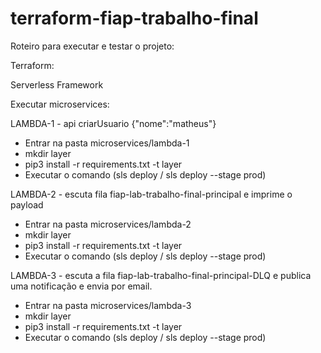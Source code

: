 # terraform-fiap-trabalho-final


Roteiro para executar e testar o projeto:

Terraform:


Serverless Framework

Executar microservices:

LAMBDA-1 - api criarUsuario {"nome":"matheus"}
 - Entrar na pasta microservices/lambda-1
 - mkdir layer 
 - pip3 install -r requirements.txt -t layer
 - Executar o comando (sls deploy / sls deploy --stage prod)

LAMBDA-2 - escuta fila fiap-lab-trabalho-final-principal e imprime o payload
 - Entrar na pasta microservices/lambda-2
 - mkdir layer 
 - pip3 install -r requirements.txt -t layer
 - Executar o comando (sls deploy / sls deploy --stage prod)

LAMBDA-3 - escuta a fila fiap-lab-trabalho-final-principal-DLQ e publica uma notificação e envia por email.
 - Entrar na pasta microservices/lambda-3
 - mkdir layer 
 - pip3 install -r requirements.txt -t layer
 - Executar o comando (sls deploy / sls deploy --stage prod)

